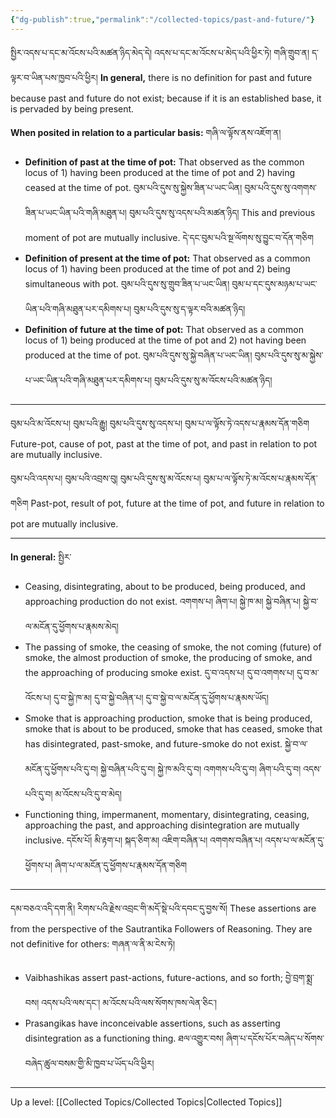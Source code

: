 ```yaml
---
{"dg-publish":true,"permalink":"/collected-topics/past-and-future/"}
---
```


སྤྱིར་འདས་པ་དང་མ་འོངས་པའི་མཚན་ཉིད་མེད་དེ། འདས་པ་དང་མ་འོངས་པ་མེད་པའི་ཕྱིར་ཏེ། གཞི་གྲུབ་ན། ད་ལྟར་བ་ཡིན་པས་ཁྱབ་པའི་ཕྱིར།
**In general,** there is no definition for past and future because past and future do not exist; because if it is an established base, it is pervaded by being present.

**When posited in relation to a particular basis:** གཞི་ལ་ལྟོས་ནས་འཇོག་ན།
- **Definition of past at the time of pot:** That observed as the common locus of 1) having been produced at the time of pot and 2) having ceased at the time of pot.
  བུམ་པའི་དུས་སུ་སྐྱེས་ཟིན་པ་ཡང་ཡིན། བུམ་པའི་དུས་སུ་འགགས་ཟིན་པ་ཡང་ཡིན་པའི་གཞི་མཐུན་པ། བུམ་པའི་དུས་སུ་འདས་པའི་མཚན་ཉིད།
  This and previous moment of pot are mutually inclusive. དེ་དང་བུམ་པའི་སྔ་ལོགས་སུ་བྱུང་བ་དོན་གཅིག
- **Definition of present at the time of pot:** That observed as a common locus of 1) having been produced at the time of pot and 2) being simultaneous with pot.
  བུམ་པའི་དུས་སུ་གྲུབ་ཟིན་པ་ཡང་ཡིན། བུམ་པ་དང་དུས་མཉམ་པ་ཡང་ཡིན་པའི་གཞི་མཐུན་པར་དམིགས་པ། བུམ་པའི་དུས་སུ་ད་ལྟར་བའི་མཚན་ཉིད།
- **Definition of future at the time of pot:** That observed as a common locus of 1) being produced at the time of pot and 2) not having been produced at the time of pot.
  བུམ་པའི་དུས་སུ་སྐྱེ་བཞིན་པ་ཡང་ཡིན། བུམ་པའི་དུས་སུ་མ་སྐྱེས་པ་ཡང་ཡིན་པའི་གཞི་མཐུན་པར་དམིགས་པ། བུམ་པའི་དུས་སུ་མ་འོངས་པའི་མཚན་ཉིད།

---
བུམ་པའི་མ་འོངས་པ། བུམ་པའི་རྒྱུ། བུམ་པའི་དུས་སུ་འདས་པ། བུམ་པ་ལ་ལྟོས་ཏེ་འདས་པ་རྣམས་དོན་གཅིག
Future-pot, cause of pot, past at the time of pot, and past in relation to pot are mutually inclusive.

བུམ་པའི་འདས་པ། བུམ་པའི་འབྲས་བུ། བུམ་པའི་དུས་སུ་མ་འོངས་པ། བུམ་པ་ལ་ལྟོས་ཏེ་མ་འོངས་པ་རྣམས་དོན་གཅིག
Past-pot, result of pot, future at the time of pot, and future in relation to pot are mutually inclusive.

---

**In general:** སྤྱིར་
- Ceasing, disintegrating, about to be produced, being produced, and approaching production do not exist.
  འགགས་པ། ཞིག་པ། སྐྱེ་ཁ་མ། སྐྱེ་བཞིན་པ། སྐྱེ་བ་ལ་མངོན་དུ་ཕྱོགས་པ་རྣམས་མེད།
- The passing of smoke, the ceasing of smoke, the not coming (future) of smoke, the almost production of smoke, the producing of smoke, and the approaching of producing smoke exist.
  དུ་བ་འདས་པ། དུ་བ་འགགས་པ། དུ་བ་མ་འོངས་པ། དུ་བ་སྐྱེ་ཁ་མ། དུ་བ་སྐྱེ་བཞིན་པ། དུ་བ་སྐྱེ་བ་ལ་མངོན་དུ་ཕྱོགས་པ་རྣམས་ཡོད།
- Smoke that is approaching production, smoke that is being produced, smoke that is about to be produced, smoke that has ceased, smoke that has disintegrated, past-smoke, and future-smoke do not exist.
  སྐྱེ་བ་ལ་མངོན་དུ་ཕྱོགས་པའི་དུ་བ། སྐྱེ་བཞིན་པའི་དུ་བ། སྐྱེ་ཁ་མའི་དུ་བ། འགགས་པའི་དུ་བ། ཞིག་པའི་དུ་བ། འདས་པའི་དུ་བ། མ་འོངས་པའི་དུ་བ་མེད།
- Functioning thing, impermanent, momentary, disintegrating, ceasing, approaching the past, and approaching disintegration are mutually inclusive.
  དངོས་པོ། མི་རྟག་པ། སྐད་ཅིག་མ། འཇིག་བཞིན་པ། འགགས་བཞིན་པ། འདས་པ་ལ་མངོན་དུ་ཕྱོགས་པ། ཞིག་པ་ལ་མངོན་དུ་ཕྱོགས་པ་རྣམས་དོན་གཅིག

---
དམ་བཅའ་འདི་དག་ནི། རིགས་པའི་རྗེས་འབྲང་གི་མདོ་སྡེ་པའི་དབང་དུ་བྱས་སོ།
These assertions are from the perspective of the Sautrantika Followers of Reasoning.
They are not definitive for others: གཞན་ལ་ནི་མ་ངེས་ཏེ།
- Vaibhashikas assert past-actions, future-actions, and so forth;
  བྱེ་བྲག་སྨྲ་བས། འདས་པའི་ལས་དང་། མ་འོངས་པའི་ལས་སོགས་ཁས་ལེན་ཅིང་།
- Prasangikas have inconceivable assertions, such as asserting disintegration as a functioning thing.
  ཐལ་འགྱུར་བས། ཞིག་པ་དངོས་པོར་བཞེད་པ་སོགས་བཞེད་ཚུལ་བསམ་གྱི་མི་ཁྱབ་པ་ཡོད་པའི་ཕྱིར།

---
Up a level: [[Collected Topics/Collected Topics\|Collected Topics]]